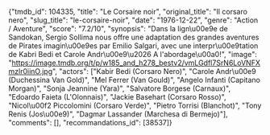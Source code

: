 {"tmdb_id": 104335, "title": "Le Corsaire noir", "original_title": "Il corsaro nero", "slug_title": "le-corsaire-noir", "date": "1976-12-22", "genre": "Action / Aventure", "score": "7.2/10", "synopsis": "Dans la lign\u00e9e de Sandokan, Sergio Sollima nous offre une adaptation des grandes aventures de Pirates imagin\u00e9es par Emilio Salgari, avec une interpr\u00e9tation de Kabri Bedi et Carole Andr\u00e9\u2026 A l'abordage\u00a0!", "image": "https://image.tmdb.org/t/p/w185_and_h278_bestv2/vmLGdfl7SrN6LoVNFXmzlr0iinO.jpg", "actors": ["Kabir Bedi (Corsaro Nero)", "Carole Andr\u00e9 (Duchessina Van Gold)", "Mel Ferrer (Van Gould)", "Angelo Infanti (Capitano Morgan)", "Sonja Jeannine (Yara)", "Salvatore Borgese (Carnaux)", "Edoardo Faieta (L'Olonnais)", "Jackie Basehart (Corsaro Rosso)", "Nicol\u00f2 Piccolomini (Corsaro Verde)", "Pietro Torrisi (Blanchot)", "Tony Renis (Jos\u00e9)", "Dagmar Lassander (Marchesa di Bermejo)"], "comments": [], "recommandations_id": [38537]}